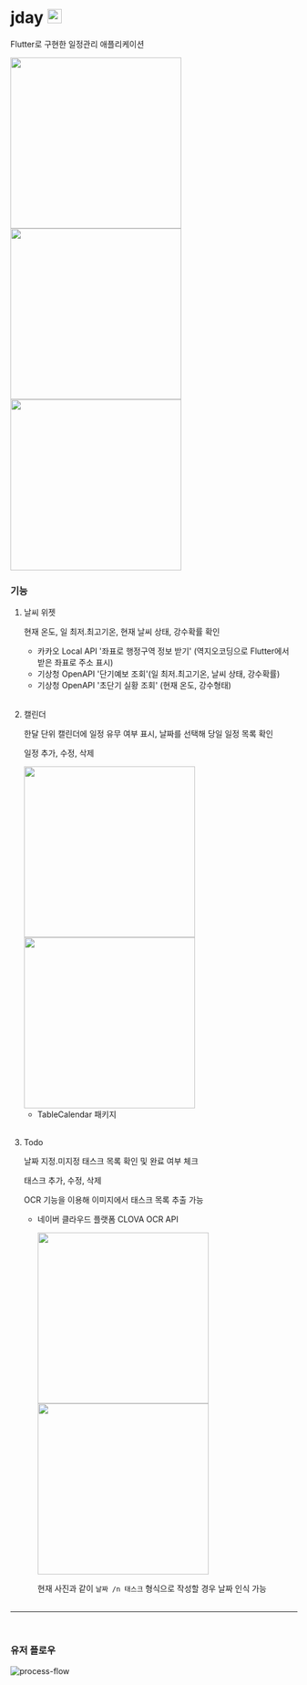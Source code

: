 # jday   <img width='25' src='https://github.com/whether-ej/jday/assets/76941890/67ca39a3-79fc-416f-8e9d-ef99d8c79c18'> 

Flutter로 구현한 일정관리 애플리케이션


<img width='300' src='https://github.com/whether-ej/jday/assets/76941890/c2b8cb0c-be42-4996-b99e-e1cad7269c08'>
       
<img width='300' src='https://github.com/whether-ej/jday/assets/76941890/4ee4083b-0cdf-4914-a2ca-fd26abb2c85c'>
       
<img width='300' src='https://github.com/whether-ej/jday/assets/76941890/a42bfd81-4960-40e0-9a1b-38404f5d83d2'>
       
### 기능

1. 날씨 위젯
   
    현재 온도, 일 최저.최고기온, 현재 날씨 상태, 강수확률 확인
    - 카카오 Local API '좌표로 행정구역 정보 받기' (역지오코딩으로 Flutter에서 받은 좌표로 주소 표시)
    - 기상청 OpenAPI '단기예보 조회'(일 최저.최고기온, 날씨 상태, 강수확률)
    - 기상청 OpenAPI '초단기 실황 조회' (현재 온도, 강수형태)<br><br>


2. 캘린더
   
    한달 단위 캘린더에 일정 유무 여부 표시, 날짜를 선택해 당일 일정 목록 확인
   
    일정 추가, 수정, 삭제
   
      <img width='300' src='https://github.com/whether-ej/jday/assets/76941890/6a1afda3-407e-4a4e-84ad-122b8354d174'>
      <img width='300' src='https://github.com/whether-ej/jday/assets/76941890/d70f4e09-7c5b-4618-b4d7-e086839691d4'>
      
    - TableCalendar 패키지<br><br>


4. Todo

    날짜 지정.미지정 태스크 목록 확인 및 완료 여부 체크

    태스크 추가, 수정, 삭제

    OCR 기능을 이용해 이미지에서 태스크 목록 추출 가능
    - 네이버 클라우드 플랫폼 CLOVA OCR API
      
      <img width='300' src='https://github.com/whether-ej/jday/assets/76941890/278832e9-7223-45a1-af81-b63d605fd7be'>
      <img width='300' src='https://github.com/whether-ej/jday/assets/76941890/2fc53154-2904-4af4-b9bd-65a2875c5067'>
      
      현재 사진과 같이 `날짜 /n 태스크` 형식으로 작성할 경우 날짜 인식 가능<br><br>


---
<br>
    
### 유저 플로우
![process-flow](https://github.com/whether-ej/jday/assets/76941890/4575dd62-6329-4750-84d9-47b526a06084)

